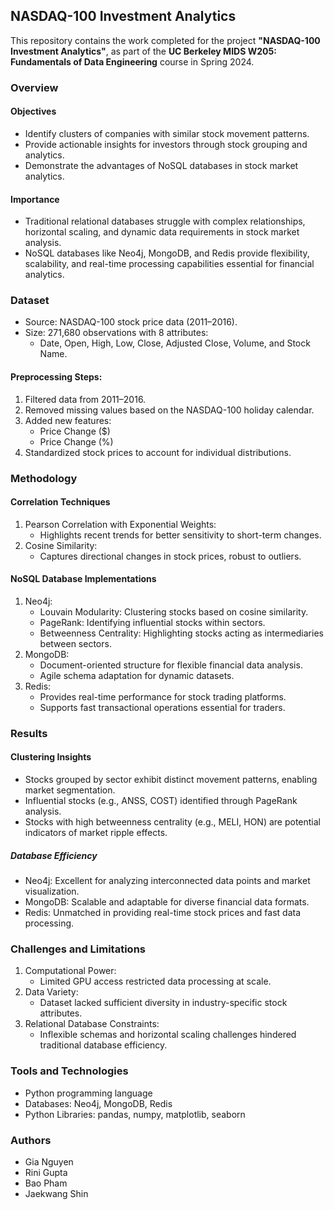 ## NASDAQ-100 Investment Analytics
This repository contains the work completed for the project **"NASDAQ-100 Investment Analytics"**, as part of the **UC Berkeley MIDS W205: Fundamentals of Data Engineering** course in Spring 2024.

### Overview
#### Objectives
- Identify clusters of companies with similar stock movement patterns.
- Provide actionable insights for investors through stock grouping and analytics.
- Demonstrate the advantages of NoSQL databases in stock market analytics.
#### Importance
- Traditional relational databases struggle with complex relationships, horizontal scaling, and dynamic data requirements in stock market analysis.
- NoSQL databases like Neo4j, MongoDB, and Redis provide flexibility, scalability, and real-time processing capabilities essential for financial analytics.

### Dataset
- Source: NASDAQ-100 stock price data (2011–2016).
- Size: 271,680 observations with 8 attributes:
    - Date, Open, High, Low, Close, Adjusted Close, Volume, and Stock Name.
#### Preprocessing Steps:
1. Filtered data from 2011–2016.
2. Removed missing values based on the NASDAQ-100 holiday calendar.
3. Added new features:
    - Price Change ($)
    - Price Change (%)
4. Standardized stock prices to account for individual distributions.

### Methodology
#### Correlation Techniques
1. Pearson Correlation with Exponential Weights:
    - Highlights recent trends for better sensitivity to short-term changes.
2. Cosine Similarity:
    - Captures directional changes in stock prices, robust to outliers.
#### NoSQL Database Implementations
1. Neo4j:
    - Louvain Modularity: Clustering stocks based on cosine similarity.
    - PageRank: Identifying influential stocks within sectors.
    - Betweenness Centrality: Highlighting stocks acting as intermediaries between sectors.
2. MongoDB:
    - Document-oriented structure for flexible financial data analysis.
    - Agile schema adaptation for dynamic datasets.
3. Redis:
    - Provides real-time performance for stock trading platforms.
    - Supports fast transactional operations essential for traders.

### Results
#### Clustering Insights
- Stocks grouped by sector exhibit distinct movement patterns, enabling market segmentation.
- Influential stocks (e.g., ANSS, COST) identified through PageRank analysis.
- Stocks with high betweenness centrality (e.g., MELI, HON) are potential indicators of market ripple effects.
##### Database Efficiency
- Neo4j: Excellent for analyzing interconnected data points and market visualization.
- MongoDB: Scalable and adaptable for diverse financial data formats.
- Redis: Unmatched in providing real-time stock prices and fast data processing.

### Challenges and Limitations
1. Computational Power:
    - Limited GPU access restricted data processing at scale.
2. Data Variety:
    - Dataset lacked sufficient diversity in industry-specific stock attributes.
3. Relational Database Constraints:
    - Inflexible schemas and horizontal scaling challenges hindered traditional database efficiency.

### Tools and Technologies
- Python programming language
- Databases: Neo4j, MongoDB, Redis
- Python Libraries: pandas, numpy, matplotlib, seaborn

### Authors
- Gia Nguyen
- Rini Gupta
- Bao Pham
- Jaekwang Shin